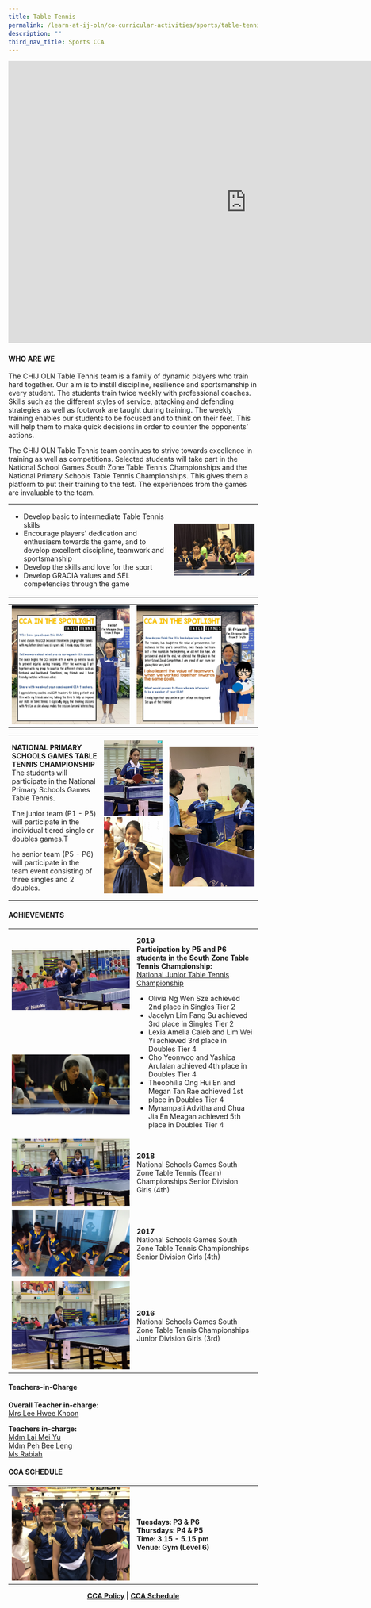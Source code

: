 ```yaml
---
title: Table Tennis
permalink: /learn-at-ij-oln/co-curricular-activities/sports/table-tennis/
description: ""
third_nav_title: Sports CCA
---
```

<iframe src="https://docs.google.com/presentation/d/e/2PACX-1vQvJAkXewRUj5lopRRQB3HzOcCY_OmUgT0lbfk4o1uAJ-UDSURzO3K7OOL1QV06zGu0KtTl0iI5tiVF/embed?start=false&loop=false&delayms=10000" frameborder="0" width="960" height="569" allowfullscreen="true"></iframe>
<h4><strong>WHO ARE WE</strong></h4>
<p>The CHIJ OLN Table Tennis team is a family of dynamic players who train hard together. Our aim is to instill discipline, resilience and sportsmanship in every student. The students train twice weekly with professional coaches. Skills such as the different styles of service, attacking and defending strategies as well as footwork are taught during training. The weekly training enables our students to be focused and to think on their feet. This will help them to make quick decisions in order to counter the opponents&rsquo; actions.</p>
<p>The CHIJ OLN Table Tennis team continues to strive towards excellence in training as well as competitions. Selected students will take part in the National School Games South Zone Table Tennis Championships and the National Primary Schools Table Tennis Championships. This gives them a platform to put their training to the test. The experiences from the games are invaluable to the team.</p>
<table style="border-collapse: collapse; width: 100%;" border="0">
<tbody>
<tr>
<td style="width: 65%;"><ul>
<li>Develop basic to intermediate Table Tennis skills</li>
<li>Encourage players' dedication and enthusiasm towards the game, and to develop excellent discipline, teamwork and sportsmanship</li>
<li>Develop the skills and love for the sport</li>
<li>Develop GRACIA values and SEL competencies through the game</li>
</ul></td>
<td style="width: 35%;"><img src="/images/ttt1.jpg"></td>
</tr>
</tbody>
</table>
<table style="border-collapse: collapse; width: 100%;" border="0">
<tbody>
<tr>
<td style="width: 50%;"><img src="/images/ttt2.jpg"></td>
<td style="width: 50%;"><img src="/images/ttt3.jpg"></td>
</tr>
</tbody>
</table>
<table style="border-collapse: collapse; width: 100%;" border="0">
<tbody>
<tr>
<td style="width: 37%;">
<p><strong>NATIONAL PRIMARY SCHOOLS GAMES TABLE TENNIS CHAMPIONSHIP<br /></strong>The students will participate in the National Primary Schools Games Table Tennis.</p>
<p>The junior team (P1 - P5) will participate in the individual tiered single or doubles games.T</p>
<p>he senior team (P5 - P6) will participate in the team event consisting of three singles and 2 doubles.</p>
</td>
<td style="width: 26%;"><img src="/images/ttt4.jpg"><br><img src="/images/ttt5.jpg"></td>
<td style="width: 37%;"><img src="/images/ttt6.jpg"></td>
</tr>
</tbody>
</table>
<h4><strong>ACHIEVEMENTS</strong></h4>
<table style="border-collapse: collapse; width: 100%;" border="0">
<tbody>
<tr>
<td style="width: 50%;"><img src="/images/ttt7.jpg"></td>
<td rowspan="2">
<p><strong>2019<br /></strong><strong>Participation by P5 and P6 students in the South Zone Table Tennis Championship:<br /></strong><u>National Junior Table Tennis Championship</u></p>
<ul>
<li>Olivia Ng Wen Sze achieved 2nd place in Singles Tier 2</li>
<li>Jacelyn Lim Fang Su achieved 3rd place in Singles Tier 2</li>
<li>Lexia Amelia Caleb and Lim Wei Yi achieved 3rd place in Doubles Tier 4</li>
<li>Cho Yeonwoo and Yashica Arulalan achieved 4th place in Doubles Tier 4</li>
<li>Theophilia Ong Hui En and Megan Tan Rae achieved 1st place in Doubles Tier 4</li>
<li>Mynampati Advitha and Chua Jia En Meagan achieved 5th place in Doubles Tier 4</li>
</ul>
</td>
</tr>
<tr>
<td style="width: 50%;"><img src="/images/ttt8.jpg"></td>
</tr>
<tr>
<td style="width: 50%;"><img src="/images/ttt9.jpg"></td>
<td style="width: 50%;">
<p><strong>2018<br /></strong>National Schools Games South Zone Table Tennis (Team) Championships Senior Division Girls (4th)</p>
</td>
</tr>
<tr>
<td style="width: 50%;"><img src="/images/ttt10.jpg"></td>
<td style="width: 50%;">
<p><strong>2017<br /></strong>National Schools Games South Zone Table Tennis Championships Senior Division Girls (4th)</p>
</td>
</tr>
<tr>
<td style="width: 50%;"><img src="/images/ttt11.jpg"></td>
<td style="width: 50%;">
<p><strong>2016<br /></strong>National Schools Games South Zone Table Tennis Championships<br />Junior Division Girls (3rd)</p>
</td>
</tr>
</tbody>
</table>
<h4><strong>Teachers-in-Charge</strong></h4>
<p><strong>Overall Teacher in-charge:<br /></strong><a href="mailto:tan_hwee_khoon_a@moe.edu.sg" target="">Mrs Lee Hwee Khoon</a></p>
<p><strong>Teachers in-charge:<br /></strong><a href="mailto:lai_meiyu@moe.edu.sg" target="">Mdm Lai Mei Yu</a><br /><a href="mailto:peh_bee_leng@moe.edu.sg" target="">Mdm Peh Bee Leng</a><br /><a href="mailto:rabiah_begum_angullia_musa@moe.edu.sg" target="">Ms Rabiah</a></p>
<h4><strong>CCA SCHEDULE</strong></h4>
<table style="border-collapse: collapse; width: 100%;" border="0">
<tbody>
<tr>
<td style="width: 50%;"><img src="/images/ttt12.jpg"></td>
<td style="width: 50%;">
<p><strong>Tuesdays: P3 &amp; P6</strong><br /><strong>Thursdays: P4 &amp; P5 </strong><br /><strong>Time: 3.15 - 5.15 pm</strong><br /><strong>Venue: Gym (Level 6)</strong></p>
</td>
</tr>
</tbody>
</table>
<p style="text-align: center;"><strong><a href="/learn-at-ij-oln/co-curricular-activities/cca-policy" target="_blank" rel="noopener">CCA Policy</a> | <a href="/learn-at-ij-oln/co-curricular-activities/cca-schedule" target="_blank" rel="noopener">CCA Schedule</a></strong></p>